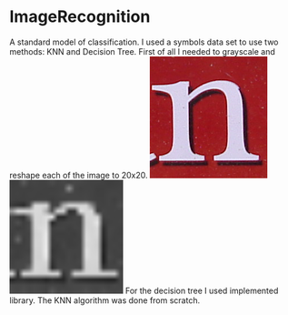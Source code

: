 # ImageRecognition
A standard model of classification. I used a symbols data set to use two methods: KNN and Decision Tree. First of all I needed to grayscale and reshape each of the image to 20x20.
![alt text](train/train/1.Bmp)
![alt text](converted.png)
For the decision tree I used implemented library. The KNN algorithm was done from scratch.

